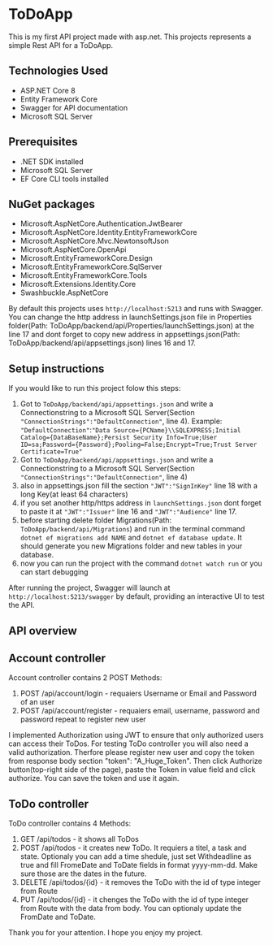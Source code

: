 # ToDoApp

This is my first API project made with asp.net. This projects represents a simple Rest API for a ToDoApp.

## Technologies Used
- ASP.NET Core 8
- Entity Framework Core
- Swagger for API documentation
- Microsoft SQL Server

## Prerequisites
- .NET SDK installed
- Microsoft SQL Server
- EF Core CLI tools installed

## NuGet packages
- Microsoft.AspNetCore.Authentication.JwtBearer
- Microsoft.AspNetCore.Identity.EntityFrameworkCore
- Microsoft.AspNetCore.Mvc.NewtonsoftJson
- Microsoft.AspNetCore.OpenApi
- Microsoft.EntityFrameworkCore.Design
- Microsoft.EntityFrameworkCore.SqlServer
- Microsoft.EntityFrameworkCore.Tools
- Microsoft.Extensions.Identity.Core
- Swashbuckle.AspNetCore

By default this projects uses `http://localhost:5213` and runs with Swagger. 
You can change the http address in launchSettings.json file in Properties folder(Path: ToDoApp/backend/api/Properties/launchSettings.json) at the line 17 and dont forget to copy new address in appsettings.json(Path: ToDoApp/backend/api/appsettings.json) lines 16 and 17.

## Setup instructions
If you would like to run this project folow this steps:
1) Got to `ToDoApp/backend/api/appsettings.json` and write a Connectionstring to a Microsoft SQL Server(Section `"ConnectionStrings":"DefaultConnection"`, line 4).
   Example: `"DefaultConnection"`:`"Data Source={PCName}\\SQLEXPRESS;Initial Catalog={DataBaseName};Persist Security Info=True;User ID=sa;Password={Password};Pooling=False;Encrypt=True;Trust Server Certificate=True"`
1) Got to `ToDoApp/backend/api/appsettings.json` and write a Connectionstring to a Microsoft SQL Server(Section `"ConnectionStrings":"DefaultConnection"`, line 4)
2) also in appsettings.json fill the section `"JWT":"SignInKey"` line 18 with a long Key(at least 64 characters)
3) if you set another http/https address in `launchSettings.json` dont forget to paste it at `"JWT":"Issuer"` line 16 and `"JWT":"Audience"` line 17.
4) before starting delete folder Migrations(Path: `ToDoApp/backend/api/Migrations`) and run in the terminal command `dotnet ef migrations add NAME` and `dotnet ef database update`.
   It should generate you new Migrations folder and new tables in your database.
5) now you can run the project with the command `dotnet watch run` or you can start debugging

After running the project, Swagger will launch at `http://localhost:5213/swagger` by default, providing an interactive UI to test the API. 

## API overview

## Account controller
Account controller contains 2 POST Methods:
1) POST /api/account/login - requaiers Username or Email and Password of an user
2) POST /api/account/register - requaiers email, username, password and password repeat to register new user

I implemented Authorization using JWT to ensure that only authorized users can access their ToDos. For testing ToDo controller you will also need a valid authorization. Therfore please register new user and copy the token from response body section "token": "A_Huge_Token". Then click Authorize button(top-right side of the page), paste the Token in value field and click authorize. You can save the token and use it again.

## ToDo controller
ToDo controller contains 4 Methods:
1) GET /api/todos - it shows all ToDos
2) POST /api/todos - it creates new ToDo. It requiers a titel, a task and state. Optionaly you can add a time shedule, just set Withdeadline as true and fill FromeDate and ToDate fields in format yyyy-mm-dd. Make sure those are the dates in the future.
3) DELETE /api/todos/{id} - it removes the ToDo with the id of type integer from Route
4) PUT /api/todos/{id} - it chenges the ToDo with the id of type integer from Route with the data from body. You can optionaly update the FromDate and ToDate.


Thank you for your attention. I hope you enjoy my project.
